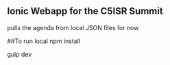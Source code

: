 ## Ionic Webapp for the C5ISR Summit
pulls the agenda from local JSON files for now

##To run local
npm install

gulp dev
